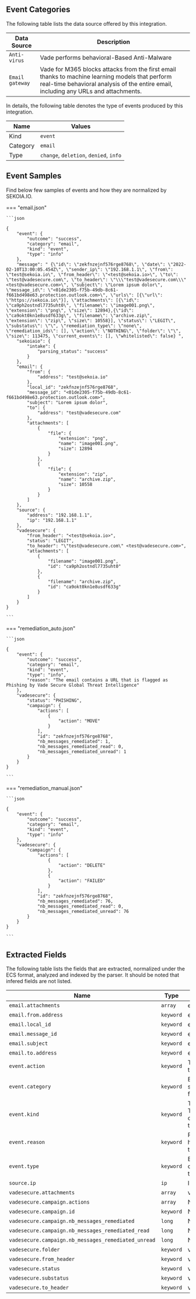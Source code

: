 
## Event Categories


The following table lists the data source offered by this integration.

| Data Source | Description                          |
| ----------- | ------------------------------------ |
| `Anti-virus` | Vade performs behavioral-Based Anti-Malware |
| `Email gateway` | Vade for M365 blocks attacks from the first email thanks to machine learning models that perform real-time behavioral analysis of the entire email, including any URLs and attachments. |





In details, the following table denotes the type of events produced by this integration.

| Name | Values |
| ---- | ------ |
| Kind | `event` |
| Category | `email` |
| Type | `change`, `deletion`, `denied`, `info` |




## Event Samples

Find below few samples of events and how they are normalized by SEKOIA.IO.


=== "email.json"

    ```json
	
    {
        "event": {
            "outcome": "success",
            "category": "email",
            "kind": "event",
            "type": "info"
        },
        "message": " {\"id\": \"zekfnzejnf576rge8768\", \"date\": \"2022-02-10T13:00:05.454Z\", \"sender_ip\": \"192.168.1.1\", \"from\": \"test@sekoia.io\", \"from_header\": \"<test@sekoia.io>\", \"to\": \"test@vadesecure.com\", \"to_header\": \"\\\"test@vadesecure.com\\\" <test@vadesecure.com>\", \"subject\": \"Lorem ipsum dolor\", \"message_id\": \"<01de2305-f75b-49db-8c61-f661bd498e63.protection.outlook.com>\", \"urls\": [{\"url\": \"https://sekoia.io\"}], \"attachments\": [{\"id\": \"ca9ph2ostndl7735uht0\", \"filename\": \"image001.png\", \"extension\": \"png\", \"size\": 12894},{\"id\": \"ca9okt0kn1e8usdf633g\", \"filename\": \"archive.zip\", \"extension\": \"zip\", \"size\": 10558}], \"status\": \"LEGIT\", \"substatus\": \"\", \"remediation_type\": \"none\", \"remediation_ids\": [], \"action\": \"NOTHING\", \"folder\": \"\", \"size\": 113475, \"current_events\": [], \"whitelisted\": false} ",
        "sekoiaio": {
            "intake": {
                "parsing_status": "success"
            }
        },
        "email": {
            "from": {
                "address": "test@sekoia.io"
            },
            "local_id": "zekfnzejnf576rge8768",
            "message_id": "<01de2305-f75b-49db-8c61-f661bd498e63.protection.outlook.com>",
            "subject": "Lorem ipsum dolor",
            "to": {
                "address": "test@vadesecure.com"
            },
            "attachments": [
                {
                    "file": {
                        "extension": "png",
                        "name": "image001.png",
                        "size": 12894
                    }
                },
                {
                    "file": {
                        "extension": "zip",
                        "name": "archive.zip",
                        "size": 10558
                    }
                }
            ]
        },
        "source": {
            "address": "192.168.1.1",
            "ip": "192.168.1.1"
        },
        "vadesecure": {
            "from_header": "<test@sekoia.io>",
            "status": "LEGIT",
            "to_header": "\"test@vadesecure.com\" <test@vadesecure.com>",
            "attachments": [
                {
                    "filename": "image001.png",
                    "id": "ca9ph2ostndl7735uht0"
                },
                {
                    "filename": "archive.zip",
                    "id": "ca9okt0kn1e8usdf633g"
                }
            ]
        }
    }
    	
	```


=== "remediation_auto.json"

    ```json
	
    {
        "event": {
            "outcome": "success",
            "category": "email",
            "kind": "event",
            "type": "info",
            "reason": "The email contains a URL that is flagged as Phishing by Vade Secure Global Threat Intelligence"
        },
        "vadesecure": {
            "status": "PHISHING",
            "campaign": {
                "actions": [
                    {
                        "action": "MOVE"
                    }
                ],
                "id": "zekfnzejnf576rge8768",
                "nb_messages_remediated": 1,
                "nb_messages_remediated_read": 0,
                "nb_messages_remediated_unread": 1
            }
        }
    }
    	
	```


=== "remediation_manual.json"

    ```json
	
    {
        "event": {
            "outcome": "success",
            "category": "email",
            "kind": "event",
            "type": "info"
        },
        "vadesecure": {
            "campaign": {
                "actions": [
                    {
                        "action": "DELETE"
                    },
                    {
                        "action": "FAILED"
                    }
                ],
                "id": "zekfnzejnf576rge8768",
                "nb_messages_remediated": 76,
                "nb_messages_remediated_read": 0,
                "nb_messages_remediated_unread": 76
            }
        }
    }
    	
	```





## Extracted Fields

The following table lists the fields that are extracted, normalized under the ECS format, analyzed and indexed by the parser. It should be noted that infered fields are not listed.

| Name | Type | Description                |
| ---- | ---- | ---------------------------|
|`email.attachments` | `array` | email.attachments |
|`email.from.address` | `keyword` | email.from.address |
|`email.local_id` | `keyword` | email.local_id |
|`email.message_id` | `keyword` | email.message_id |
|`email.subject` | `keyword` | email.subject |
|`email.to.address` | `keyword` | email.to.address |
|`event.action` | `keyword` | The action captured by the event. |
|`event.category` | `keyword` | Event category. The second categorization field in the hierarchy. |
|`event.kind` | `keyword` | The kind of the event. The highest categorization field in the hierarchy. |
|`event.reason` | `keyword` | Reason why this event happened, according to the source |
|`event.type` | `keyword` | Event type. The third categorization field in the hierarchy. |
|`source.ip` | `ip` | IP address of the source. |
|`vadesecure.attachments` | `array` | vadesecure.to_header |
|`vadesecure.campaign.actions` | `array` | None |
|`vadesecure.campaign.id` | `keyword` | None |
|`vadesecure.campaign.nb_messages_remediated` | `long` | None |
|`vadesecure.campaign.nb_messages_remediated_read` | `long` | None |
|`vadesecure.campaign.nb_messages_remediated_unread` | `long` | None |
|`vadesecure.folder` | `keyword` | vadesecure.folder |
|`vadesecure.from_header` | `keyword` | vadesecure.from_header |
|`vadesecure.status` | `keyword` | vadesecure.status |
|`vadesecure.substatus` | `keyword` | vadesecure.substatus |
|`vadesecure.to_header` | `keyword` | vadesecure.to_header |

